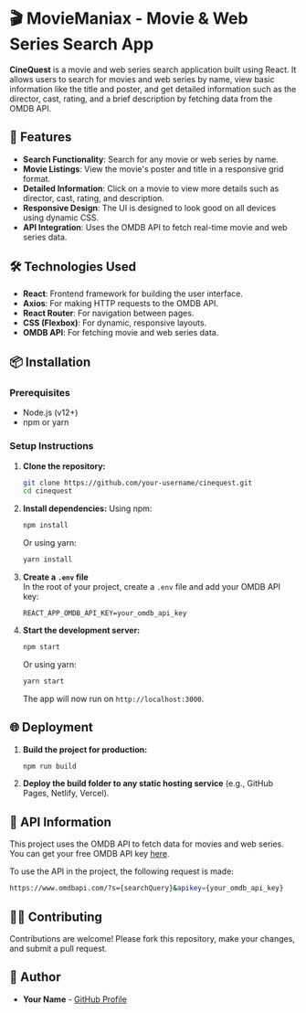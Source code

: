 # 🎬 **MovieManiax** - Movie & Web Series Search App

**CineQuest** is a movie and web series search application built using React. It allows users to search for movies and web series by name, view basic information like the title and poster, and get detailed information such as the director, cast, rating, and a brief description by fetching data from the OMDB API.

## 🚀 Features

- **Search Functionality**: Search for any movie or web series by name.
- **Movie Listings**: View the movie's poster and title in a responsive grid format.
- **Detailed Information**: Click on a movie to view more details such as director, cast, rating, and description.
- **Responsive Design**: The UI is designed to look good on all devices using dynamic CSS.
- **API Integration**: Uses the OMDB API to fetch real-time movie and web series data.

## 🛠️ Technologies Used

- **React**: Frontend framework for building the user interface.
- **Axios**: For making HTTP requests to the OMDB API.
- **React Router**: For navigation between pages.
- **CSS (Flexbox)**: For dynamic, responsive layouts.
- **OMDB API**: For fetching movie and web series data.

## 📦 Installation

### Prerequisites

- Node.js (v12+)
- npm or yarn

### Setup Instructions

1. **Clone the repository:**
   ```bash
   git clone https://github.com/your-username/cinequest.git
   cd cinequest
   ```

2. **Install dependencies:**
   Using npm:
   ```bash
   npm install
   ```
   Or using yarn:
   ```bash
   yarn install
   ```

3. **Create a `.env` file**  
   In the root of your project, create a `.env` file and add your OMDB API key:
   ```
   REACT_APP_OMDB_API_KEY=your_omdb_api_key
   ```

4. **Start the development server:**
   ```bash
   npm start
   ```
   Or using yarn:
   ```bash
   yarn start
   ```

   The app will now run on `http://localhost:3000`.

## 🌐 Deployment

1. **Build the project for production:**
   ```bash
   npm run build
   ```

2. **Deploy the build folder to any static hosting service** (e.g., GitHub Pages, Netlify, Vercel).

## 📄 API Information

This project uses the OMDB API to fetch data for movies and web series.  
You can get your free OMDB API key [here](https://www.omdbapi.com/apikey.aspx).

To use the API in the project, the following request is made:

```bash
https://www.omdbapi.com/?s={searchQuery}&apikey={your_omdb_api_key}
```

## 👨‍💻 Contributing

Contributions are welcome! Please fork this repository, make your changes, and submit a pull request.

## 👥 Author

- **Your Name** - [GitHub Profile](https://github.com/SUBHAPRIYAM-dev)
